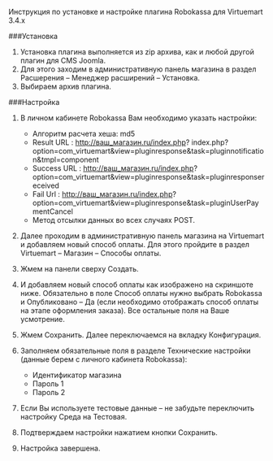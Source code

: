 Инструкция по установке и настройке  плагина Robokassa для Virtuemart 3.4.x

###Установка
1. Установка плагина выполняется из zip архива, как и любой другой плагин для CMS Joomla.
1. Для этого заходим в административную панель магазина в раздел Расшерения – Менеджер расширений – Установка.
1. Выбираем архив плагина.

###Настройка
1. В личном кабинете Robokassa Вам необходимо указать настройки:
	- Алгоритм расчета хеша: md5
	- Result URL : http://ваш_магазин.ru/index.php? index.php?option=com_virtuemart&view=pluginresponse&task=pluginnotification&tmpl=component
	- Success URL : http://ваш_магазин.ru/index.php? option=com_virtuemart&view=pluginresponse&task=pluginresponsereceived
	- Fail Url : http://ваш_магазин.ru/index.php? option=com_virtuemart&view=pluginresponse&task=pluginUserPaymentCancel
	- Метод отсылки данных во всех случаях POST.

1. Далее проходим в административную панель магазина на Virtuemart и добавляем новый способ оплаты. Для этого пройдите в раздел Virtuemart – Магазин – Способы оплаты.

1. Жмем на панели сверху Создать.
 
1. И добавляем новый способ оплаты как изображено на скриншоте ниже. Обязательно в поле Способ оплаты нужно выбрать Robokassa и Опубликовано – Да (если необходимо отображать способ оплаты на этапе оформления заказа). Все остальные поля на Ваше усмотрение. 
1. Жмем Сохранить. Далее переключаемся на вкладку Конфигурация.
1. Заполняем обязательные поля в разделе Технические настройки (данные берем с личного кабинета Robokassa):
	- Идентификатор магазина 
	- Пароль 1
	- Пароль 2
1.	Если Вы используете тестовые данные – не забудьте переключить настройку Среда на Тестовая.
1. Подтверждаем настройки нажатием кнопки Сохранить.
1. Настройка завершена.
